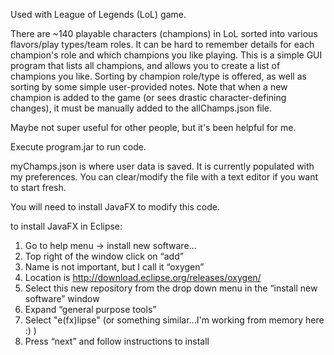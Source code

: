 Used with League of Legends (LoL) game.

There are ~140 playable characters (champions) in LoL sorted into various flavors/play types/team roles.  It can be hard to remember details for each champion's role and which champions you like playing.  This is a simple GUI program that lists all champions, and allows you to create a list of champions you like.  Sorting by champion role/type is offered, as well as sorting by some simple user-provided notes.  Note that when a new champion is added to the game (or sees drastic character-defining changes), it must be manually added to the allChamps.json file.

Maybe not super useful for other people, but it's been helpful for me.

Execute program.jar to run code.

myChamps.json is where user data is saved. It is currently populated with my preferences.  You can clear/modify the file with a text editor if you want to start fresh.

You will need to install JavaFX to modify this code.

to install JavaFX in Eclipse:

1)	Go to help menu -> install new software…
2)	Top right of the window click on “add”
3)	Name is not important, but I call it “oxygen”
4)	Location is http://download.eclipse.org/releases/oxygen/
5)	Select this new repository from the drop down menu in the “install new software” window
6)	Expand “general purpose tools”
7)	Select "e(fx)lipse" (or something similar...I'm working from memory here :) )
8)	Press “next” and follow instructions to install
